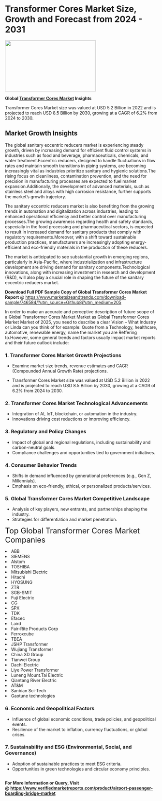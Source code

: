 <H1>Transformer Cores Market Size, Growth and Forecast from 2024 - 2031</H1><img class="aligncenter size-medium wp-image-584254" src="https://thirdeyenews.in/wp-content/uploads/2024/09/Global-Market-Research-300x168.jpeg" alt="" width="300" height="168" /><p><strong>Global&nbsp;<a href="https://www.marketsizeandtrends.com/download-sample/746584/?utm_source=Github8j?utm_medium=205">Transformer Cores Market</a> Insights</strong></p><p>Transformer Cores Market size was valued at USD 5.2 Billion in 2022 and is projected to reach USD 8.5 Billion by 2030, growing at a CAGR of 6.2% from 2024 to 2030.</p><p><h2>Market Growth Insights</h2> <p>The global sanitary eccentric reducers market is experiencing steady growth, driven by increasing demand for efficient fluid control systems in industries such as food and beverage, pharmaceuticals, chemicals, and water treatment.Eccentric reducers, designed to handle fluctuations in flow rates and maintain smooth transitions in piping systems, are becoming increasingly vital as industries prioritize sanitary and hygienic solutions.The rising focus on cleanliness, contamination prevention, and the need for precision in manufacturing processes are expected to fuel market expansion.Additionally, the development of advanced materials, such as stainless steel and alloys with high corrosion resistance, further supports the market’s growth trajectory.</p> <p><a href="download-link"></a></p> <p>The sanitary eccentric reducers market is also benefiting from the growing trends in automation and digitalization across industries, leading to enhanced operational efficiency and better control over manufacturing processes.The growing awareness regarding health and safety standards, especially in the food processing and pharmaceutical sectors, is expected to result in increased demand for sanitary products that comply with regulatory requirements.Moreover, with a shift toward sustainable production practices, manufacturers are increasingly adopting energy-efficient and eco-friendly materials in the production of these reducers.</p> <p>The market is anticipated to see substantial growth in emerging regions, particularly in Asia-Pacific, where industrialization and infrastructure development are driving demand for sanitary components.Technological innovations, along with increasing investment in research and development (R&D), will also play a crucial role in shaping the future of the sanitary eccentric reducers market.</p> <p></p><p><span class=""><strong>Download Full PDF Sample Copy of Global Transformer Cores Market Report</strong> @ <a href="https://www.marketsizeandtrends.com/download-sample/746584/?utm_source=Github8j?utm_medium=205" target="_blank">https://www.marketsizeandtrends.com/download-sample/746584/?utm_source=Github8j?utm_medium=205</a></span></p><p>In order to make an accurate and perceptive description of future scope of a Global&nbsp;Transformer Cores Market Market as Global&nbsp;Transformer Cores Market Market of 2025, you need to describe a clear Vision &ndash; What Industry or Linda can you think of for example: Quote from a Technology, healthcare, automotive, renewable energy, name the market you are Reffering to.However, some general trends and factors usually impact market reports and their future outlook include:</p><h3>1.&nbsp;<strong>Transformer Cores Market Growth Projections</strong></h3><ul><li>Examine market size trends, revenue estimates and CAGR (Compounded Annual Growth Rate) projections.</li><li><p>Transformer Cores Market size was valued at USD 5.2 Billion in 2022 and is projected to reach USD 8.5 Billion by 2030, growing at a CAGR of 6.2% from 2024 to 2030.</p></li></ul><h3>2.&nbsp;<strong>Transformer Cores Market Technological Advancements</strong></h3><ul><li>Integration of AI, IoT, blockchain, or automation in the industry.</li><li>Innovations driving cost reductions or improving efficiency.</li></ul><h3>3.&nbsp;<strong>Regulatory and Policy Changes</strong></h3><ul><li>Impact of global and regional regulations, including sustainability and carbon-neutral goals.</li><li>Compliance challenges and opportunities tied to government initiatives.</li></ul><h3>4.&nbsp;<strong>Consumer Behavior Trends</strong></h3><ul><li>Shifts in demand influenced by generational preferences (e.g., Gen Z, Millennials).</li><li>Emphasis on eco-friendly, ethical, or personalized products/services.</li></ul><h3>5.&nbsp;<strong>Global Transformer Cores Market Competitive Landscape</strong></h3><ul><li>Analysis of key players, new entrants, and partnerships shaping the industry.</li><li>Strategies for differentiation and market penetration.</li></ul><p data-pm-slice="1 1 []"><span style="color: inherit; font-family: inherit; font-size: 25px;">Top Global Transformer Cores Market Companies</span></p><div class="" data-test-id=""><p><li> ABB</li><li> SIEMENS</li><li> Alstom</li><li> TOSHIBA</li><li> Mitsubishi Electric</li><li> Hitachi</li><li> HYOSUNG</li><li> ZTR</li><li> SGB-SMIT</li><li> Fuji Electric</li><li> CG</li><li> SPX</li><li> TDK</li><li> Efacec</li><li> Laird</li><li> Fair-Rite Products Corp</li><li> Ferroxcube</li><li> TBEA</li><li> JSHP Transformer</li><li> Wujiang Transformer</li><li> China XD Group</li><li> Tianwei Group</li><li> Dachi Electric</li><li> Liye Power Transformer</li><li> Luneng Mount.Tai Electric</li><li> Qiantang River Electric</li><li> AT&M</li><li> Sanbian Sci-Tech</li><li> Gaotune technologies</li></p></div><h3>6.&nbsp;<strong>Economic and Geopolitical Factors</strong></h3><ul><li>Influence of global economic conditions, trade policies, and geopolitical events.</li><li>Resilience of the market to inflation, currency fluctuations, or global crises.</li></ul><h3>7.&nbsp;<strong>Sustainability and ESG (Environmental, Social, and Governance)</strong></h3><ul><li>Adoption of sustainable practices to meet ESG criteria.</li><li>Opportunities in green technologies and circular economy principles.</li></ul><h2><strong style="font-size: 14px;">For More Information or Query, Visit @&nbsp;</strong><a style="background-color: #ffffff; font-size: 14px;" href="https://www.marketsizeandtrends.com/report/transformer-cores-market/" target="_blank">https://www.verifiedmarketreports.com/product/airport-passenger-boarding-bridge-market</a></h2>